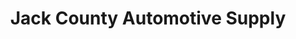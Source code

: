 ---
title: "Jack County Automotive Supply"
url: /jacksboro/jack-county-automotive-supply/
shop: Autoteile
---